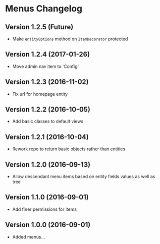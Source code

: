 # Menus Changelog

## Version 1.2.5 (Future)
- Make `entityOptions` method on `ItemDecorator` protected

## Version 1.2.4 (2017-01-26)

- Move admin nav item to 'Config'

## Version 1.2.3 (2016-11-02)

- Fix url for homepage entity

## Version 1.2.2 (2016-10-05)

- Add basic classes to default views

## Version 1.2.1 (2016-10-04)

- Rework repo to return basic objects rather than entities

## Version 1.2.0 (2016-09-13)

- Allow descendant menu items based on entity fields values as well as tree

## Version 1.1.0 (2016-09-01)

- Add finer permissions for items

## Version 1.0.0 (2016-09-01)

- Added menus...
